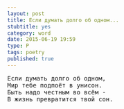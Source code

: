 ```yaml
---
layout: post
title: Если думать долго об одном...
stubtitle: yes
category: word
date: 2015-06-19 19:59
type: P
tags: poetry
published: true
---
```


<pre>
Если думать долго об одном,
Мир тебе подпоёт в унисон.
Быть надо честным во всём -
В жизнь превратится твой сон.
</pre>
